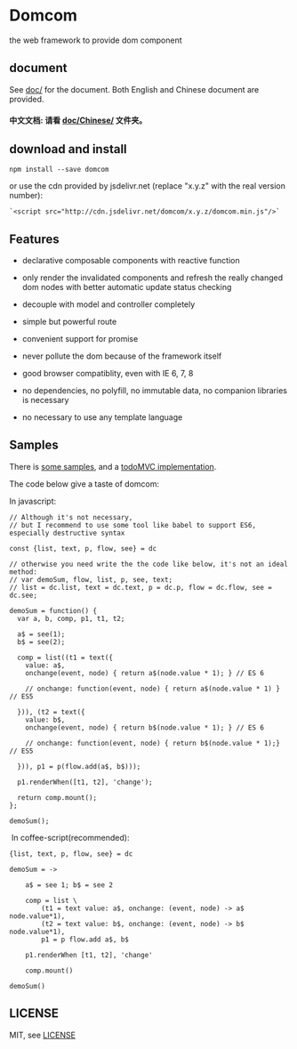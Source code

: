 # Domcom
  the web framework to provide dom component

## document

  See [doc/](https://github.com/taijiweb/domcom/tree/master/doc) for the document. Both English and Chinese document are provided.

#### 中文文档: **请看 [doc/Chinese/](https://github.com/taijiweb/domcom/tree/master/doc/Chinese) 文件夹。**

## download and install

    npm install --save domcom

  or use the cdn provided by jsdelivr.net (replace "x.y.z" with the real version number):

    `<script src="http://cdn.jsdelivr.net/domcom/x.y.z/domcom.min.js"/>`

## Features
* declarative composable components with reactive function

* only render the invalidated components and refresh the really changed dom nodes with better automatic update status checking

* decouple with model and controller completely

* simple but powerful route

* convenient support for promise

* never pollute the dom because of the framework itself

* good browser compatiblity, even with IE 6, 7, 8

* no dependencies, no polyfill, no immutable data, no companion libraries is necessary

* no necessary to use any template language

## Samples
There is [some  samples](https://github.com/taijiweb/domcom/tree/master/demo), and a [todoMVC implementation](https://github.com/taijiweb/domcom/tree/master/demo/todomvc).

The code below give a taste of domcom:

In javascript:

    // Although it's not necessary, 
    // but I recommend to use some tool like babel to support ES6, especially destructive syntax

    const {list, text, p, flow, see} = dc

    // otherwise you need write the the code like below, it's not an ideal method:
    // var demoSum, flow, list, p, see, text;​
    // list = dc.list, text = dc.text, p = dc.p, flow = dc.flow, see = dc.see;
    ​
    demoSum = function() {
      var a, b, comp, p1, t1, t2;

      a$ = see(1);
      b$ = see(2);

      comp = list((t1 = text({
        value: a$,
        onchange(event, node) { return a$(node.value * 1); } // ES 6

        // onchange: function(event, node) { return a$(node.value * 1) } // ES5

      })), (t2 = text({
        value: b$,
        onchange(event, node) { return b$(node.value * 1); } // ES 6

        // onchange: function(event, node) { return b$(node.value * 1);}  // ES5

      })), p1 = p(flow.add(a$, b$)));

      p1.renderWhen([t1, t2], 'change');

      return comp.mount();
    };
    ​
    demoSum();
​
In coffee-script(recommended):

    {list, text, p, flow, see} = dc

    demoSum = ->

        a$ = see 1; b$ = see 2

        comp = list \
            (t1 = text value: a$, onchange: (event, node) -> a$ node.value*1),
            (t2 = text value: b$, onchange: (event, node) -> b$ node.value*1),
            p1 = p flow.add a$, b$

        p1.renderWhen [t1, t2], 'change'

        comp.mount()

    demoSum()

## LICENSE
MIT, see [LICENSE](https://github.com/taijiweb/domcom/blob/master/LICENSE)
